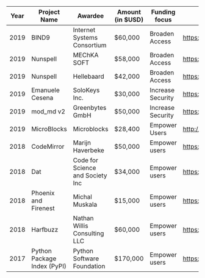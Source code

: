 |Year| Project Name  | Awardee  |  Amount (in $USD) |  Funding focus | Project website  |
|---|---|---|---|---|---|
|2019|BIND9|Internet Systems Consortium|$60,000|Broaden Access|https://www.isc.org/bind/|
|2019| Nunspell  |  MEChKA SOFT |  $58,000 |  Broaden Access |  https://nuspell.github.io/ |
|2019| Nunspell  |  Hellebaard |  $42,000 | Broaden Access  | https://nuspell.github.io/  |
|2019| Emanuele Cesena |  SoloKeys Inc. | $30,000 | Increase Security | https://solokeys.com  |
|2019| mod_md v2 | Greenbytes GmbH | $50,000 | Increase Security | https://github.com/icing/mod_md |
|2019| MicroBlocks | Microblocks | $28,400 | Empower Users | http://microblocks.fun |
|2018|CodeMirror| Marijn Haverbeke | $50,000 | Empower users | https://codemirror.net/ |
|2018| Dat | Code for Science and Society Inc | $34,000 | Empower users | https://github.com/datproject |
|2018| Phoenix and Firenest | Michal  Muskala | $15,000 | Empower users | https://github.com/phoenixframework/firenest |
|2018| Harfbuzz | Nathan Willis Consulting LLC | $60,000 | Empower users | https://github.com/harfbuzz/harfbuzz |
|2017| Python Package Index (PyPI) | Python Software Foundation | $170,000 | Empower users | https://pypi.org |
